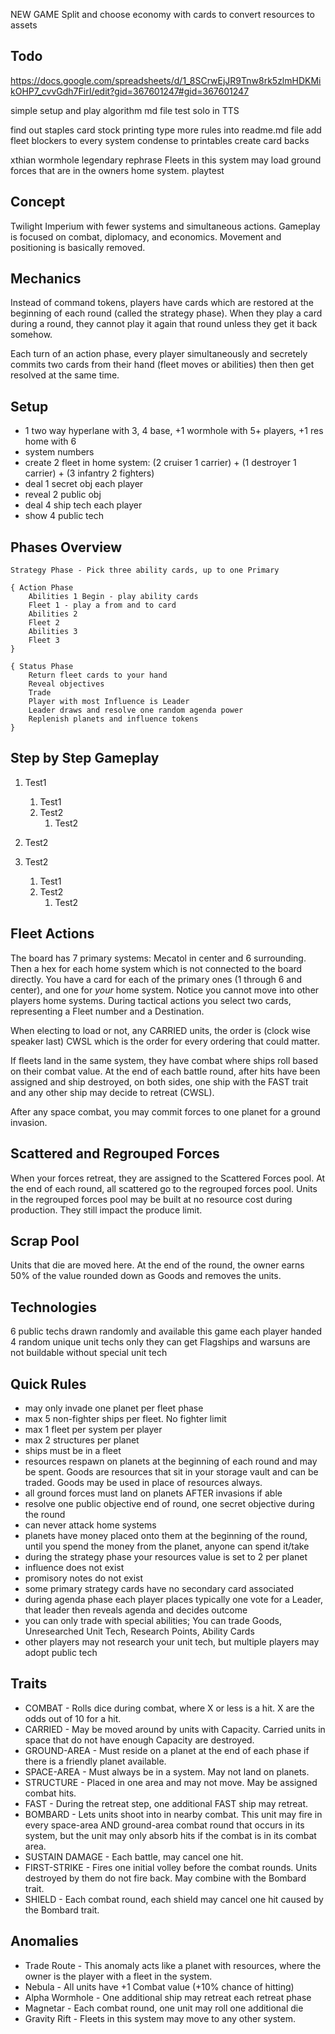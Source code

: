 
NEW GAME Split and choose economy with cards to convert resources to assets

## Todo
https://docs.google.com/spreadsheets/d/1_8SCrwEjJR9Tnw8rk5zlmHDKMikOHP7_cvvGdh7FirI/edit?gid=367601247#gid=367601247

simple setup and play algorithm md file
test solo in TTS 


find out staples card stock printing 
type more rules into readme.md file
add fleet blockers to every system
condense to printables
create card backs



xthian wormhole legendary rephrase Fleets in this system may load ground forces that are in the owners home system.
playtest


## Concept
Twilight Imperium with fewer systems and simultaneous actions. Gameplay is focused on combat, diplomacy, and economics. Movement and positioning is basically removed.



## Mechanics
Instead of command tokens, players have cards which are restored at the beginning of each round (called the strategy phase). When they play a card during a round, they cannot play it again that round unless they get it back somehow.

Each turn of an action phase, every player simultaneously and secretely commits two cards from their hand (fleet moves or abilities) then then get resolved at the same time.



## Setup
* 1 two way hyperlane with 3, 4 base, +1 wormhole with 5+ players, +1 res home with 6
* system numbers
* create 2 fleet in home system: (2 cruiser 1 carrier) + (1 destroyer 1 carrier) + (3 infantry 2 fighters)
* deal 1 secret obj each player
* reveal 2 public obj
* deal 4 ship tech each player
* show 4 public tech



## Phases Overview
    Strategy Phase - Pick three ability cards, up to one Primary

    { Action Phase
        Abilities 1 Begin - play ability cards
        Fleet 1 - play a from and to card
        Abilities 2
        Fleet 2
        Abilities 3
        Fleet 3
    }

    { Status Phase
        Return fleet cards to your hand
        Reveal objectives
        Trade
        Player with most Influence is Leader
        Leader draws and resolve one random agenda power
        Replenish planets and influence tokens
    }




## Step by Step Gameplay
1. Test1 

    1. Test1
    1. Test2
        1. Test2
1. Test2
1. Test2
    1. Test1
    1. Test2
        1. Test2




## Fleet Actions
The board has 7 primary systems: Mecatol in center and 6 surrounding. Then a hex for each home system which is not connected to the board directly. You have a card for each of the primary ones (1 through 6 and center), and one for _your_ home system. Notice you cannot move into other players home systems. During tactical actions you select two cards, representing a Fleet number and a Destination. 

When electing to load or not, any CARRIED units, the order is (clock wise speaker last) CWSL which is the order for every ordering that could matter.

If fleets land in the same system, they have combat where ships roll based on their combat value. At the end of each battle round, after hits have been assigned and ship destroyed, on both sides, one ship with the FAST trait and any other ship may decide to retreat (CWSL).

After any space combat, you may commit forces to one planet for a ground invasion.



## Scattered and Regrouped Forces
When your forces retreat, they are assigned to the Scattered Forces pool. At the end of each round, all scattered go to the regrouped forces pool. Units in the regrouped forces pool may be built at no resource cost during production. They still impact the produce limit.



## Scrap Pool
Units that die are moved here. At the end of the round, the owner earns 50% of the value rounded down as Goods and removes the units.



## Technologies
6 public techs drawn randomly and available this game
each player handed 4 random unique unit techs only they can get
Flagships and warsuns are not buildable without special unit tech



## Quick Rules
* may only invade one planet per fleet phase
* max 5 non-fighter ships per fleet. No fighter limit
* max 1 fleet per system per player
* max 2 structures per planet
* ships must be in a fleet
* resources respawn on planets at the beginning of each round and may be spent. Goods are resources that sit in your storage vault and can be traded. Goods may be used in place of resources always.
* all ground forces must land on planets AFTER invasions if able
* resolve one public objective end of round, one secret objective during the round
* can never attack home systems
* planets have money placed onto them at the beginning of the round, until you spend the money from the planet, anyone can spend it/take
* during the strategy phase your resources value is set to 2 per planet
* influence does not exist
* promisory notes do not exist
* some primary strategy cards have no secondary card associated
* during agenda phase each player places typically one vote for a Leader, that leader then reveals agenda and decides outcome
* you can only trade with special abilities; You can trade Goods, Unresearched Unit Tech, Research Points, Ability Cards
* other players may not research your unit tech, but multiple players may adopt public tech


## Traits
* COMBAT - Rolls dice during combat, where X or less is a hit. X are the odds out of 10 for a hit.
* CARRIED - May be moved around by units with Capacity. Carried units in space that do not have enough Capacity are destroyed.
* GROUND-AREA - Must reside on a planet at the end of each phase if there is a friendly planet available.
* SPACE-AREA - Must always be in a system. May not land on planets.
* STRUCTURE - Placed in one area and may not move. May be assigned combat hits.
* FAST - During the retreat step, one additional FAST ship may retreat.
* BOMBARD - Lets units shoot into in nearby combat. This unit may fire in every space-area AND ground-area combat round that occurs in its system, but the unit may only absorb hits if the combat is in its combat area.
* SUSTAIN DAMAGE - Each battle, may cancel one hit.
* FIRST-STRIKE - Fires one initial volley before the combat rounds. Units destroyed by them do not fire back. May combine with the Bombard trait.
* SHIELD - Each combat round, each shield may cancel one hit caused by the Bombard trait.

## Anomalies
* Trade Route - This anomaly acts like a planet with resources, where the owner is the player with a fleet in the system.
* Nebula - All units have +1 Combat value (+10% chance of hitting)
* Alpha Wormhole - One additional ship may retreat each retreat phase
* Magnetar - Each combat round, one unit may roll one additional die
* Gravity Rift - Fleets in this system may move to any other system.











